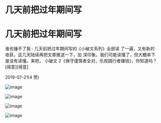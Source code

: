 # 几天前把过年期间写

# 几天前把过年期间写

谁也锤不了我 : 几天前把过年期间写的《小破文系列》全部读 了一遍，又有新的收获，这几天陆续再把文章推送一下，加 深印象。我们可能读懂了，但大概率下是没有读懂。来吧， 小破文 2《保守谨慎者全对，乐观践行者赚钱》，你知道吗？ [得意][得意]

2019-07-21(4 赞)

![image](img/Image_0292.png)

![image](img/Image_0302.png)

![image](img/Image_0312.png)

![image](img/Image_0322.png)